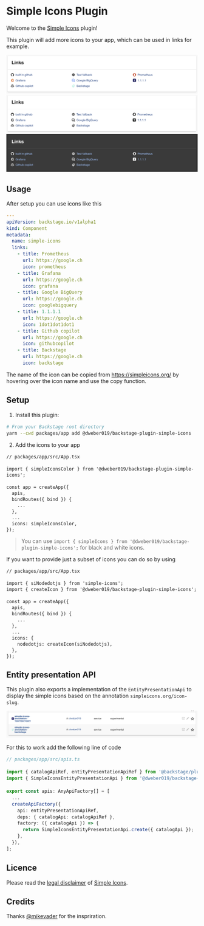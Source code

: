 # Simple Icons Plugin

Welcome to the [Simple Icons](https://simpleicons.org/) plugin!

This plugin will add more icons to your app, which can be used in links for example.

![color](https://raw.githubusercontent.com/dweber019/backstage-plugins/main/plugins/simple-icons/docs/color.png)
![no color light](https://raw.githubusercontent.com/dweber019/backstage-plugins/main/plugins/simple-icons/docs/no-color-light.png)
![no color dark](https://raw.githubusercontent.com/dweber019/backstage-plugins/main/plugins/simple-icons/docs/no-color-dark.png)

## Usage

After setup you can use icons like this

```yaml
---
apiVersion: backstage.io/v1alpha1
kind: Component
metadata:
  name: simple-icons
  links:
    - title: Prometheus
      url: https://google.ch
      icon: prometheus
    - title: Grafana
      url: https://google.ch
      icon: grafana
    - title: Google BigQuery
      url: https://google.ch
      icon: googlebigquery
    - title: 1.1.1.1
      url: https://google.ch
      icon: 1dot1dot1dot1
    - title: Github copilot
      url: https://google.ch
      icon: githubcopilot
    - title: Backstage
      url: https://google.ch
      icon: backstage
```

The name of the icon can be copied from https://simpleicons.org/ by hovering over the icon name and use the copy function.

## Setup

1. Install this plugin:

```bash
# From your Backstage root directory
yarn --cwd packages/app add @dweber019/backstage-plugin-simple-icons
```

2. Add the icons to your app

```tsx
// packages/app/src/App.tsx

import { simpleIconsColor } from '@dweber019/backstage-plugin-simple-icons';

const app = createApp({
  apis,
  bindRoutes({ bind }) {
    ...
  },
  ...
  icons: simpleIconsColor,
});
```

> You can use `import { simpleIcons } from '@dweber019/backstage-plugin-simple-icons';` for black and white icons.

If you want to provide just a subset of icons you can do so by using

```tsx
// packages/app/src/App.tsx

import { siNodedotjs } from 'simple-icons';
import { createIcon } from '@dweber019/backstage-plugin-simple-icons';

const app = createApp({
  apis,
  bindRoutes({ bind }) {
    ...
  },
  ...
  icons: {
    nodedotjs: createIcon(siNodedotjs),
  },
});
```

## Entity presentation API

This plugin also exports a implementation of the `EntityPresentationApi` to display the simple icons based on the
annotation `simpleicons.org/icon-slug`.

![entity presentation api](https://raw.githubusercontent.com/dweber019/backstage-plugins/main/plugins/simple-icons/docs/entitiy-presentation-api.png)

For this to work add the following line of code

```ts
// packages/app/src/apis.ts

import { catalogApiRef, entityPresentationApiRef } from '@backstage/plugin-catalog-react';
import { SimpleIconsEntityPresentationApi } from '@dweber019/backstage-plugin-simple-icons';

export const apis: AnyApiFactory[] = [
  ...
  createApiFactory({
    api: entityPresentationApiRef,
    deps: { catalogApi: catalogApiRef },
    factory: ({ catalogApi }) => {
      return SimpleIconsEntityPresentationApi.create({ catalogApi });
    },
  }),
];
```

## Licence

Please read the [legal disclaimer](https://github.com/simple-icons/simple-icons/blob/develop/DISCLAIMER.md) of [Simple Icons](https://simpleicons.org/).

## Credits

Thanks [@mikevader](https://github.com/mikevader) for the inspriration.
